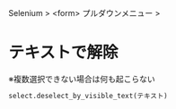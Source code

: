 Selenium > \<form> プルダウンメニュー >
# テキストで解除
※複数選択できない場合は何も起こらない  
```python
select.deselect_by_visible_text(テキスト)
```
